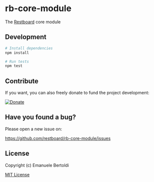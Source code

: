 # rb-core-module

The [Restboard](https://restboard.github.io/) core module

## Development

```bash
# Install dependencies
npm install

# Run tests
npm test
```

## Contribute

If you want, you can also freely donate to fund the project development:

[![Donate](https://www.paypalobjects.com/en_US/i/btn/btn_donate_SM.gif)](https://paypal.me/EBertoldi)

## Have you found a bug?

Please open a new issue on:

<https://github.com/restboard/rb-core-module/issues>

## License

Copyright (c) Emanuele Bertoldi

[MIT License](http://en.wikipedia.org/wiki/MIT_License)
